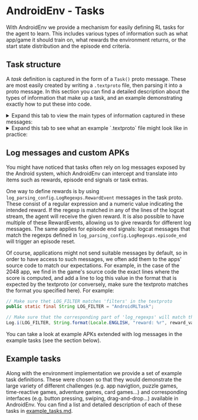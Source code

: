 # AndroidEnv - Tasks

With AndroidEnv we provide a mechanism for easily defining RL tasks for the
agent to learn. This includes various types of information such as what app/game
it should train on, what rewards the environment returns, or the start state
distribution and the episode end criteria.

## Task structure

A *task* definition is captured in the form of a `Task()` proto message. These
are most easily created by writing a `.textproto` file, then parsing it into a
proto message. In this section you can find a detailed description about the
types of information that make up a task, and an example demonstrating exactly
how to put these into code.

<details>
  <summary>Expand this tab to view the main types of information captured in these messages: </summary>

*   `id`: An ID used to identify the task.

*   `setup_steps`: These are steps the environment will perform right after
    launching the simulator. Possible steps include:

    *   `install_apk`: Installs an application from a specified path to the APK
        file.
    *   `start_activity`: Launches the requested app/activity.
    *   `rotate`: Sets the orientation of the device (landscape/portrait).

*   `reset_steps`: These are steps the environment will perform right at the
    beginning of a new RL episode. Possible steps include:

    *   `force_stop`: Stops a given app.
    *   `start_activity`: Launches the requested app/activity.
    *   `start_screen_pinning`: Restricts the agent's interaction to a
        particular activity through
        [screen pinning](https://support.google.com/android/answer/9455138?hl=en),
        meaning the agent will not be able to quit the given app.
    *   `clear_cache`: Clears the cache of a given app.

*   `success_conditions`: For each success condition defined, the environment
    will make sure that these conditions were met after finishing `setup_steps`
    and `reset_steps`. They might include conditions such as:

    *   `check_install`: Makes sure that the request app was successfully
        installed.
    *   `wait_for_app_screen`: Waits until the request app was successfully
        launched.

*   `expected_app_screen`: If this value is set to a particular activity, the
    environment will periodically check if the agent is still interacting with
    said activity, making sure it has not accidentally quit the application we
    want it to be training on.

*   `max_episode_sec`: Puts a time limit on the episodes, triggering an episode
    reset if the current episode has lasted too long.

*   `max_duration_steps`: Puts a step limit on the episodes, triggering an
    episode reset once the agent has reached the specified limit.

*   `log_parsing_config`: If the environment is parsing logcat messages, this
    field will determine what information it should listen for using regular
    expressions.

    *   `filters`: The environment filters log messages for these labels which
        signify that such messages were meant to be parsed by AndroidEnv.
    *   `log_regexps`: Once a log message was identified as relevant using the
        filters, the environment parses its contents using these regular
        expressions. For example, an application might be sending log messages
        of the form `reward: 1.0`, then the task will capture this info using
        the regexp `^[Rr]eward: ([-+]?[0-9]*\\.?[0-9]*)$`.

</details>

<details>
  <summary>Expand this tab to see what an example `.textproto` file might look like in practice:</summary>

```python
id: "classic_2048"
name: "Classic 2048 - Default"
description: "Slide numbered tiles on a grid to combine them to create a tile with the number 2048"
package_name: "com.tpcstld.twozerogame"
full_activity_name: "com.tpcstld.twozerogame/com.tpcstld.twozerogame.MainActivity"

# Perform these upon launching the environment
setup_steps: [
  {
    # Install the 2048 app
    adb_call: {
      install_apk: {
        filesystem: {
          path: path/to/classic_2048.apk
        }
      }
    }
    # Check if it was installed correctly
    success_condition: {
      check_install: {
        package_name: "com.tpcstld.twozerogame"
        timeout_sec: 10.0
      }
    }
  },
  # Orient the screen in portait mode
  { adb_call: { rotate: { orientation: PORTRAIT_0 } } }
]

# Perform these upon episode resets
reset_steps: [

  # Stop the 2048 app
  { adb_call: { force_stop: { package_name: "com.tpcstld.twozerogame" } } },
  { adb_call: { clear_cache: { package_name: "com.tpcstld.twozerogame" } } },

  # Start the 2048 app
  {
    adb_call: {
      start_activity: {
        full_activity: "com.tpcstld.twozerogame/com.tpcstld.twozerogame.MainActivity"
        extra_args: [
            "--ez", '"RL_TASK_ENABLED"', '"true"',
            "--es", '"RL_TASK_GAME_CONFIG"', '"{}"'
        ]
      }
    }

    # Wait until the app has launched successfully
    success_condition: {
      wait_for_app_screen: {
        app_screen: {
          activity: "com.tpcstld.twozerogame/com.tpcstld.twozerogame.MainActivity"
          view_hierarchy_path: [
          ]
        }
        timeout_sec: 10.0
      }
      num_retries: 10
    }
  },

  # Make sure the agent cannot quit the 2048 app
  {
    adb_call: {
      start_screen_pinning: {
        full_activity: "com.tpcstld.twozerogame/com.tpcstld.twozerogame.MainActivity"
      }
    }
  }
]

# Periodically check if the agent has accidentally quit the app
expected_app_screen: {
  activity: "com.tpcstld.twozerogame/com.tpcstld.twozerogame.MainActivity"
  view_hierarchy_path: []
}

max_episode_steps: 500

# Capture expected format of log messages
log_parsing_config: {
  filters: ["AndroidRLTask:V"]
  log_regexps: {
    score: "^[Ss]core: ([-+]?[0-9]*\\.?[0-9]*)$"
    reward: "^[Rr]eward: ([-+]?[0-9]*\\.?[0-9]*)$"
    episode_end: "^episode[ _]end$"
    extra: "^extra: (?P<name>[^ ]*)[ ]?(?P<extra>.*)$"
    json_extra: "^json_extra: (?P<json_extra>.*)$"
  }
}
```

</details>

## Log messages and custom APKs

You might have noticed that tasks often rely on log messages exposed by the
Android system, which AndroidEnv can intercept and translate into items such as
rewards, episode end signals or task extras.

One way to define rewards is by using
`log_parsing_config.LogRegexps.RewardEvent` messages in the task proto. These
consist of a regular expression and a numeric value indicating the intended
reward. If the regexp is matched in any of the lines of the logcat stream, the
agent will receive the given reward. It is also possible to have multiple of
these RewardEvents, allowing us to give rewards for different log messages. The
same applies for episode end signals: logcat messages that match the regexps
defined in `log_parsing_config.LogRegexps.episode_end` will trigger an episode
reset.

Of course, applications might not send suitable messages by default, so in order
to have access to such messages, we often add them to the apps' source code to
match our expectations. For example, in the case of the 2048 app, we find in the
game's source code the exact lines where the score is computed, and add a line
to log this value in the format that is expected by the textproto (or
conversely, make sure the textproto matches the format you specified here). For
example:

```java
// Make sure thet LOG_FILTER matches 'filters' in the textproto
public static final String LOG_FILTER = "AndroidRLTask";

// Make sure that the corresponding part of 'log_regexps' will match this string
Log.i(LOG_FILTER, String.format(Locale.ENGLISH, "reward: %r", reward_value))
```

You can take a look at example APKs extended with log messages in the example
tasks (see the section below).

## Example tasks

Along with the environment implementation we provide a set of example task
definitions. These were chosen so that they would demonstrate the large variety
of different challenges (e.g. app navigtion, puzzle games, time-reactive games,
adventure games, card games...) and corresponding interfaces (e.g. button
pressing, swiping, drag-and-drop...) available in AndroidEnv. You can find a
list and detailed description of each of these tasks in
[example_tasks.md](example_tasks.md).
